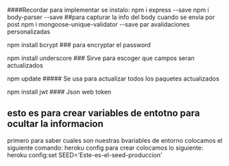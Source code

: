 ####Recordar para implementar
se instalo:
npm i express --save
npm i body-parser --save ##para  capturar la info del body cuando se envia por post
npm i mongoose-unique-validator --save par avalidaciones personalizadas

npm install bcrypt ### para encryptar el password

npm install underscore ### Sirve para escoger que campos seran actualizados

npm update ##### Se usa para actualizar todos los paquetes actualizados

npm install jwt #### Json web token

## esto es para crear variables de entotno para ocultar la informacion 
primero para saber cuales son nuestras bvariables de entorno colocamos el siguiente comando:
heroku config
para crear colocamos lo siguiente:
heroku config:set SEED='Este-es-el-seed-produccion'